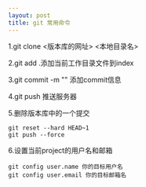 ```yaml
---
layout: post
title: git 常用命令
---
```


 1.git clone <版本库的网址> <本地目录名>

 2.git add .添加当前工作目录文件到index

 3.git commit -m "<message>"  添加commit信息
	 
 4.git push  推送服务器

 5.删除版本库中的一个提交

	git reset --hard HEAD~1
	git push --force

 6.设置当前project的用户名和邮箱

	git config user.name 你的目标用户名
	git config user.email 你的目标邮箱名


